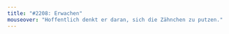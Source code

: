 ```yaml
---
title: "#2208: Erwachen"
mouseover: "Hoffentlich denkt er daran, sich die Zähnchen zu putzen."
---
```


